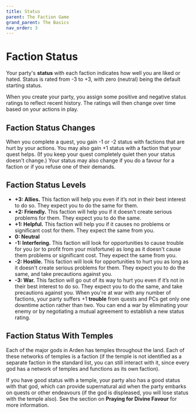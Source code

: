 ```yaml
---
title: Status
parent: The Faction Game
grand_parent: The Basics
nav_order: 3
---
```


# Faction Status
Your party's **status** with each faction indicates how well you are liked or hated. Status is rated from -3 to +3, with zero (neutral) being the default starting status.

When you create your party, you assign some positive and negative status ratings to reflect recent history. The ratings will then change over time based on your actions in play.

## Faction Status Changes
When you complete a quest, you gain -1 or -2 status with factions that are hurt by your actions. You may also gain +1 status with a faction that your quest helps. (If you keep your quest completely quiet then your status doesn't change.) Your status may also change if you do a favour for a faction or if you refuse one of their demands.

## Faction Status Levels
* **+3: Allies.** This faction will help you even if it’s not in their best interest to do so. They expect you to do the same for them.
* **+2: Friendly.** This faction will help you if it doesn't create serious problems for them. They expect you to do the same.
* **+1: Helpful.** This faction will help you if it causes no problems or significant cost for them. They expect the same from you.
* **0: Neutral**
* **-1: Interfering.** This faction will look for opportunities to cause trouble for you (or to profit from your misfortune) as long as it doesn't cause them problems or significant cost. They expect the same from you.
* **-2: Hostile.** This faction will look for opportunities to hurt you as long as it doesn't create serious problems for them. They expect you to do the same, and take precautions against you.
* **-3: War.** This faction will go out of its way to hurt you even if it’s not in their best interest to do so. They expect you to do the same, and take precautions against you. When you're at war with any number of factions, your party suffers +1 **trouble** from quests and PCs get only one downtime action rather than two. You can end a war by eliminating your enemy or by negotiating a mutual agreement to establish a new status rating.

## Faction Status With Temples
Each of the major gods in Arden has temples throughout the land. Each of these networks of temples is a faction (if the temple is not identified as a separate faction in the standard list, you can still interact with it, since every god has a network of temples and functions as its own faction).

If you have good status with a temple, your party also has a good status with that god, which can provide supernatural aid when the party embarks on quests or other endeavours (if the god is displeased, you will lose status with the temple also). See the section on **Praying for Divine Favour** for more information.
